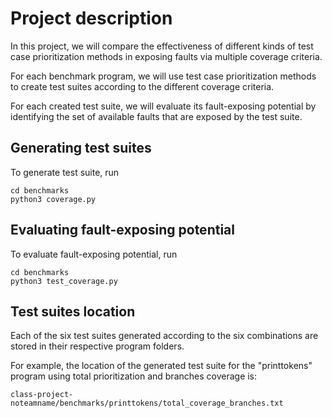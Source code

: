 # Project description
In this project, we will compare the effectiveness of different kinds of test case prioritization methods in exposing faults via multiple coverage criteria. 

For each benchmark program, we will use test case prioritization methods to create test
suites according to the different coverage criteria.


For each created test suite, we will evaluate its fault-exposing potential by identifying the set of available faults that are exposed by the test suite.

## Generating test suites
To generate test suite, run

```shell
cd benchmarks
python3 coverage.py
```

## Evaluating fault-exposing potential
To evaluate fault-exposing potential, run

```
cd benchmarks
python3 test_coverage.py
```
## Test suites location
Each of the six test suites generated according to the six combinations are stored in their respective program folders.

For example, the location of the generated test suite for the "printtokens" program using total prioritization and branches coverage is:

```
class-project-noteamname/benchmarks/printtokens/total_coverage_branches.txt

```
